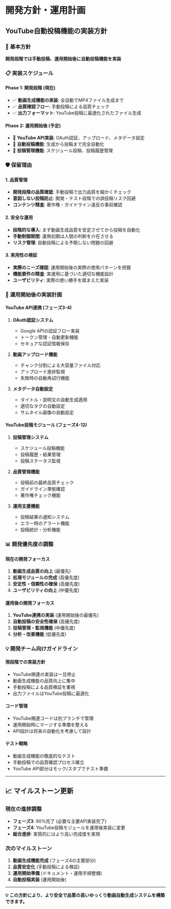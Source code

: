 # 開発方針・運用計画

## YouTube自動投稿機能の実装方針

### 🎯 **基本方針**

**開発段階では手動投稿、運用開始後に自動投稿機能を実装**

### 📋 **実装スケジュール**

#### **Phase 1: 開発段階 (現在)**
- ✅ **動画生成機能の実装**: 全自動でMP4ファイル生成まで
- ✅ **品質確認フロー**: 手動投稿による品質チェック
- ✅ **出力フォーマット**: YouTube投稿に最適化されたファイル生成

#### **Phase 2: 運用開始後 (予定)**
- 🔄 **YouTube API実装**: OAuth認証、アップロード、メタデータ設定
- 🔄 **自動投稿機能**: 生成から投稿まで完全自動化
- 🔄 **投稿管理機能**: スケジュール投稿、投稿履歴管理

### 🛡️ **保留理由**

#### **1. 品質管理**
- **開発段階の品質確認**: 手動投稿で出力品質を細かくチェック
- **意図しない投稿防止**: 開発・テスト段階での誤投稿リスク回避
- **コンテンツ精査**: 著作権・ガイドライン違反の事前確認

#### **2. 安全な運用**
- **段階的な導入**: まず動画生成品質を安定させてから投稿を自動化
- **手動制御期間**: 運用初期は人間の判断を介在させる
- **リスク管理**: 自動投稿による予期しない問題の回避

#### **3. 実用性の検証**
- **実際のニーズ確認**: 運用開始後の実際の使用パターンを把握
- **機能要件の精査**: 実運用に基づいた適切な機能設計
- **ユーザビリティ**: 実際の使い勝手を踏まえた実装

### 🚀 **運用開始後の実装計画**

#### **YouTube API連携 (フェーズ3-4)**
1. **OAuth認証システム**
   - Google APIの認証フロー実装
   - トークン管理・自動更新機能
   - セキュアな認証情報保存

2. **動画アップロード機能**
   - チャンク分割による大容量ファイル対応
   - アップロード進捗監視
   - 失敗時の自動再試行機能

3. **メタデータ自動設定**
   - タイトル・説明文の自動生成適用
   - 適切なタグの自動設定
   - サムネイル画像の自動設定

#### **YouTube投稿モジュール (フェーズ4-12)**
1. **投稿管理システム**
   - スケジュール投稿機能
   - 投稿履歴・結果管理
   - 投稿ステータス監視

2. **品質管理機能**
   - 投稿前の最終品質チェック
   - ガイドライン準拠確認
   - 著作権チェック機能

3. **運用支援機能**
   - 投稿結果の通知システム
   - エラー時のアラート機能
   - 投稿統計・分析機能

### 📊 **開発優先度の調整**

#### **現在の開発フォーカス**
1. **動画生成品質の向上** (最優先)
2. **処理モジュールの完成** (高優先度)
3. **安定性・信頼性の確保** (高優先度)
4. **ユーザビリティの向上** (中優先度)

#### **運用後の開発フォーカス**
1. **YouTube連携の実装** (運用開始後の最優先)
2. **自動投稿の安全性確保** (高優先度)  
3. **投稿管理・監視機能** (中優先度)
4. **分析・改善機能** (低優先度)

### 💡 **開発チーム向けガイドライン**

#### **現段階での実装方針**
- YouTube関連の実装は一旦停止
- 動画生成機能の品質向上に集中
- 手動投稿による品質検証を重視
- 出力ファイルはYouTube投稿に最適化

#### **コード管理**
- YouTube関連コードは別ブランチで管理
- 運用開始時にマージする準備を整える
- API設計は将来の自動化を考慮して設計

#### **テスト戦略**
- 動画生成機能の徹底的なテスト
- 手動投稿での品質確認プロセス確立
- YouTube API部分はモック/スタブでテスト準備

---

## 📈 **マイルストーン更新**

### **現在の進捗調整**
- **フェーズ3**: 90%完了 (必要な主要API実装完了)
- **フェーズ4**: YouTube投稿モジュールを運用後実装に変更
- **総合進捗**: 実質的にはより高い完成度を実現

### **次のマイルストーン**
1. **動画生成機能完成** (フェーズ4の主要部分)
2. **品質安定化** (手動投稿による検証)
3. **運用開始準備** (ドキュメント・運用手順整備)
4. **自動投稿実装** (運用開始後)

---

**💡 この方針により、より安全で品質の高いゆっくり動画自動生成システムを構築できます。** 